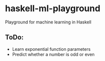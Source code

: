# haskell-ml-playground
Playground for machine learning in Haskell

## ToDo:

* Learn exponential function parameters
* Predict whether a number is odd or even